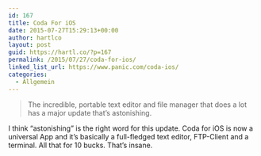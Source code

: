 ```yaml
---
id: 167
title: Coda For iOS
date: 2015-07-27T15:29:13+00:00
author: hartlco
layout: post
guid: https://hartl.co/?p=167
permalink: /2015/07/27/coda-for-ios/
linked_list_url: https://www.panic.com/coda-ios/
categories:
  - Allgemein
---
```

> The incredible, portable text editor and file manager that does a lot has a major update that’s astonishing. 

I think “astonishing” is the right word for this update. Coda for iOS is now a universal App and it’s basically a full-fledged text editor, FTP-Client and a terminal. All that for 10 bucks. That’s insane.